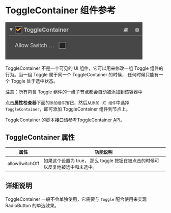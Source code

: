 # ToggleContainer 组件参考

![toggle-container](./toggle/toggle-container.png)

ToggleContainer 不是一个可见的 UI 组件，它可以用来修改一组 Toggle  组件的行为。当一组 Toggle 属于同一个 ToggleContainer 的时候，
任何时候只能有一个 Toggle 处于选中状态。

注意：所有包含 Toggle 组件的一级子节点都会自动被添加到该容器中

点击**属性检查器**下面的`添加组件`按钮，然后从`添加 UI 组件`中选择 `ToggleContainer`，即可添加 ToggleContainer 组件到节点上。

ToggleContainer 的脚本接口请参考[ToggleContainer API](../api/classes/toggleContainer.html)。

## ToggleContainer 属性

| 属性 |   功能说明
| -------------- | ----------- |
| allowSwitchOff | 如果这个设置为 true， 那么 toggle 按钮在被点击的时候可以反复地被选中和未选中。


## 详细说明

ToggleContainer 一般不会单独使用，它需要与 `Toggle` 配合使用来实现 RadioButton 的单选效果。
